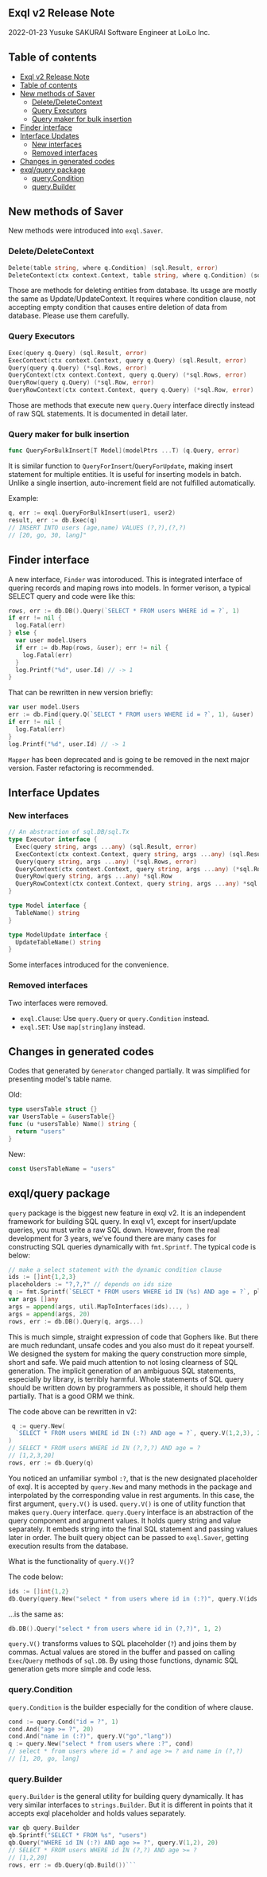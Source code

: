Exql v2 Release Note
---

2022-01-23
Yusuke SAKURAI
Software Engineer at LoiLo Inc.

## Table of contents

- [Exql v2 Release Note](#exql-v2-release-note)
- [Table of contents](#table-of-contents)
- [New methods of Saver](#new-methods-of-saver)
  - [Delete/DeleteContext](#deletedeletecontext)
  - [Query Executors](#query-executors)
  - [Query maker for bulk insertion](#query-maker-for-bulk-insertion)
- [Finder interface](#finder-interface)
- [Interface Updates](#interface-updates)
  - [New interfaces](#new-interfaces)
  - [Removed interfaces](#removed-interfaces)
- [Changes in generated codes](#changes-in-generated-codes)
- [exql/query package](#exqlquery-package)
  - [query.Condition](#querycondition)
  - [query.Builder](#querybuilder)


## New methods of Saver

New methods were introduced into `exql.Saver`.

### Delete/DeleteContext

```go
Delete(table string, where q.Condition) (sql.Result, error)
DeleteContext(ctx context.Context, table string, where q.Condition) (sql.Result, error)
```

Those are methods for deleting entities from database. Its usage are mostly the same as Update/UpdateContext. It requires where condition clause, not accepting empty condition that causes entire deletion of data from database. Please use them carefully.

### Query Executors

```go
Exec(query q.Query) (sql.Result, error)
ExecContext(ctx context.Context, query q.Query) (sql.Result, error)
Query(query q.Query) (*sql.Rows, error)
QueryContext(ctx context.Context, query q.Query) (*sql.Rows, error)
QueryRow(query q.Query) (*sql.Row, error)
QueryRowContext(ctx context.Context, query q.Query) (*sql.Row, error)
```

Those are methods that execute new `query.Query` interface directly instead of raw SQL statements. It is documented in detail later.

### Query maker for bulk insertion

```go
func QueryForBulkInsert[T Model](modelPtrs ...T) (q.Query, error)
```

It is similar function to `QueryForInsert`/`QueryForUpdate`, making insert statement for multiple entities. It is useful for inserting models in batch. Unlike a single insertion, auto-increment field are not fulfilled automatically.

Example:

```go
q, err := exql.QueryForBulkInsert(user1, user2)
result, err := db.Exec(q)
// INSERT INTO users (age,name) VALUES (?,?),(?,?)
// [20, go, 30, lang]"
```
## Finder interface

A new interface, `Finder` was intoroduced. This is integrated interface of quering records and maping rows into models. In former verison, a typical SELECT query and code were like this:

```go
rows, err := db.DB().Query(`SELECT * FROM users WHERE id = ?`, 1)
if err != nil {
  log.Fatal(err)
} else {
  var user model.Users
  if err := db.Map(rows, &user); err != nil {
    log.Fatal(err)
  }
  log.Printf("%d", user.Id) // -> 1
}
```

That can be rewritten in new version briefly:

```go
var user model.Users
err := db.Find(query.Q(`SELECT * FROM users WHERE id = ?`, 1), &user)
if err != nil {
  log.Fatal(err)
}
log.Printf("%d", user.Id) // -> 1
```

`Mapper` has been deprecated and is going te be removed in the next major version. Faster refactoring is recommended.

## Interface Updates

### New interfaces

```go
// An abstraction of sql.DB/sql.Tx
type Executor interface {
  Exec(query string, args ...any) (sql.Result, error)
  ExecContext(ctx context.Context, query string, args ...any) (sql.Result, error)
  Query(query string, args ...any) (*sql.Rows, error)
  QueryContext(ctx context.Context, query string, args ...any) (*sql.Rows, error)
  QueryRow(query string, args ...any) *sql.Row
  QueryRowContext(ctx context.Context, query string, args ...any) *sql.Row
}

type Model interface {
  TableName() string
}

type ModelUpdate interface {
  UpdateTableName() string
}
```

Some interfaces introduced for the convenience.

### Removed interfaces

Two interfaces were removed.

- `exql.Clause`: Use `query.Query` or `query.Condition` instead.
- `exql.SET`: Use `map[string]any` instead.

## Changes in generated codes

Codes that generated by `Generator` changed partially. It was simplified for presenting model's table name.

Old:
```go
type usersTable struct {}
var UsersTable = &usersTable{}
func (u *usersTable) Name() string {
  return "users"
}
```

New:
```go
const UsersTableName = "users"
```


## exql/query package

`query` package is the biggest new feature in exql v2. It is an independent framework for building SQL query. In exql v1, except for insert/update queries, you must write a raw SQL down.
However, from the real development for 3 years, we've found there are many cases for constructing SQL queries dynamically with `fmt.Sprintf`. The typical code is below:

```go
// make a select statement with the dynamic condition clause
ids := []int{1,2,3}
placeholders := "?,?,?" // depends on ids size
q := fmt.Sprintf(`SELECT * FROM users WHERE id IN (%s) AND age = ?`, placeholders)
var args []any
args = append(args, util.MapToInterfaces(ids)..., )
args = append(args, 20)
rows, err := db.DB().Query(q, args...)
```

This is much simple, straight expression of code that Gophers like. But there are much redundant, unsafe codes and you also must do it repeat yourself. We designed the system for making the query construction more simple, short and safe.
We paid much attention to not losing clearness of SQL generation. The implicit generation of an ambiguous SQL statements, especially by library, is terribly harmful. Whole statements of SQL query should be written down by programmers as possible, it should help them partially. That is a good ORM we think.

The code above can be rewritten in v2:

```go
 q := query.New(
  `SELECT * FROM users WHERE id IN (:?) AND age = ?`, query.V(1,2,3), 20,
)
// SELECT * FROM users WHERE id IN (?,?,?) AND age = ?
// [1,2,3,20]
rows, err := db.Query(q)
```

You noticed an unfamiliar symbol `:?`, that is the new designated placeholder of exql. It is accepted by `query.New` and many methods in the package and interpolated by the corresponding value in rest arguments. In this case, the first argument, `query.V()` is used. `query.V()` is one of utility function that makes `query.Query` interface. `query.Query` interface is an abstraction of the query component and argument values. It holds query string and value separately. It embeds string into the final SQL statement and passing values later in order. The built query object can be passed to `exql.Saver`, getting execution results from the database.

What is the functionality of `query.V()`?

The code below:
```go
ids := []int{1,2}
db.Query(query.New("select * from users where id in (:?)", query.V(ids...)))
```
...is the same as:
```go
db.DB().Query("select * from users where id in (?,?)", 1, 2)
```

`query.V()` transforms values to SQL placeholder (`?`) and joins them by commas. Actual values are stored in the buffer and passed on calling `Exec`/`Query` methods of `sql.DB`.
By using those functions, dynamic SQL generation gets more simple and code less.

### query.Condition

`query.Condition` is the builder especially for the condition of where clause.

```go
cond := query.Cond("id = ?", 1)
cond.And("age >= ?", 20)
cond.And("name in (:?)", query.V("go","lang"))
q := query.New("select * from users where :?", cond)
// select * from users where id = ? and age >= ? and name in (?,?)
// [1, 20, go, lang]
```

### query.Builder

`query.Builder` is the general utility for building query dynamically. It has very similar interfaces to `strings.Builder`. But it is different in points that it accepts exql placeholder and holds values separately.

```go
var qb query.Builder
qb.Sprintf("SELECT * FROM %s", "users")
qb.Query("WHERE id IN (:?) AND age >= ?", query.V(1,2), 20)
// SELECT * FROM users WHERE id IN (?,?) AND age >= ?
// [1,2,20]
rows, err := db.Query(qb.Build())```
